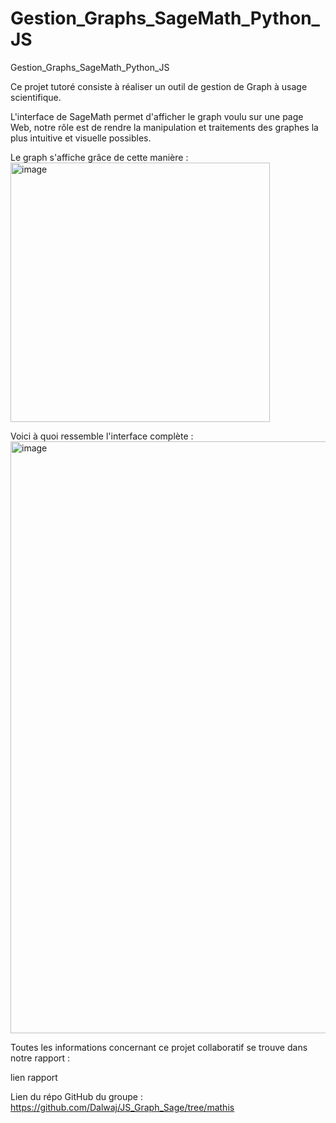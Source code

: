 # Gestion_Graphs_SageMath_Python_JS
Gestion_Graphs_SageMath_Python_JS

Ce projet tutoré consiste à réaliser un outil de gestion de Graph à usage scientifique.

L'interface de SageMath permet d'afficher le graph voulu sur une page Web, notre rôle est de rendre la manipulation et traitements des graphes la plus intuitive et visuelle possibles.


Le graph s'affiche grâce de cette manière : 
<img width="415" alt="image" src="https://user-images.githubusercontent.com/90316879/156390728-80d496fa-c4f3-4d4a-aab0-fee27015bc53.png">

Voici à quoi ressemble l'interface complète :
<img width="947" alt="image" src="https://user-images.githubusercontent.com/90316879/156390961-b24b32e5-2d11-4e10-9811-823b15112082.png">

Toutes les informations concernant ce projet collaboratif se trouve dans notre rapport :

lien rapport




Lien du répo GitHub du groupe : https://github.com/Dalwaj/JS_Graph_Sage/tree/mathis

